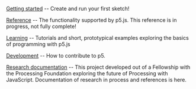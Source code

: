 [Getting started](https://github.com/lmccart/p5.js/wiki/Getting-Started) -- Create and run your first sketch!

[Reference](http://p5js.org/reference) -- The functionality supported by p5.js. This reference is in progress, not fully complete!

[Learning](https://github.com/lmccart/p5.js/wiki/Learning) -- Tutorials and short, prototypical examples exploring the basics of programming with p5.js

[Development](https://github.com/lmccart/p5.js/wiki/Development) -- How to contribute to p5.

[Research documentation](https://github.com/lmccart/p5.js/wiki/Research-Documentation) -- This project developed out of a Fellowship with the Processing Foundation exploring the future of Processing with JavaScript. Documentation of research in process and references is here.
